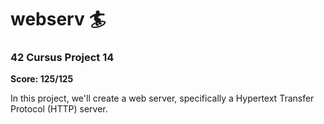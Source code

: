 # webserv 🏄

### 42 Cursus Project 14

**Score: 125/125**

In this project, we'll create a web server, specifically a Hypertext Transfer Protocol (HTTP) server.

